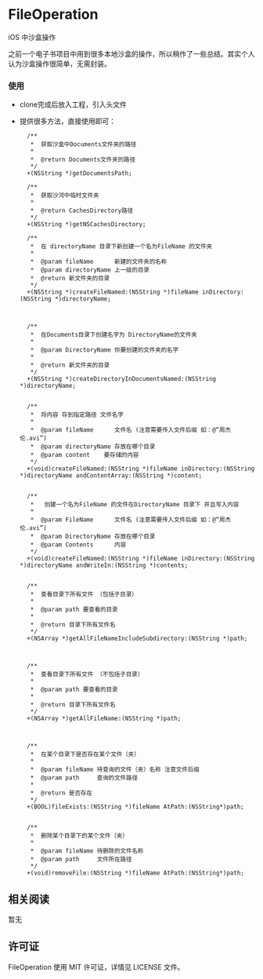# FileOperation
iOS 中沙盒操作

之前一个电子书项目中用到很多本地沙盒的操作，所以稍作了一些总结。其实个人认为沙盒操作很简单，无需封装。



### 使用

* clone完成后放入工程，引入头文件

* 提供很多方法，直接使用即可：

		/**
 		 *  获取沙盒中Documents文件夹的路径
		 *
 		 *  @return Documents文件夹的路径
		 */
		+(NSString *)getDocumentsPath;

		/**
		 *  获取沙河中临时文件夹
 		 *
		 *  @return CachesDirectory路径
		 */
		+(NSString *)getNSCachesDirectory;

		/**
		 *  在 directoryName 目录下新创建一个名为FileName 的文件夹
		 *
		 *  @param fileName      新建的文件夹的名称
		 *  @param directoryName 上一级的目录
		 *  @return 新文件夹的目录
		 */
		+(NSString *)createFileNamed:(NSString *)fileName inDirectory:(NSString *)directoryName;



		/**
		 *  在Documents目录下创建名字为 DirectoryName的文件夹
		 *
		 *  @param DirectoryName 你要创建的文件夹的名字
		 *
		 *  @return 新文件夹的目录
		 */
		+(NSString *)createDirectoryInDocumentsNamed:(NSString *)directoryName;


		/**
		 *  将内容 存到指定路径 文件名字
		 *
		 *  @param fileName      文件名 (注意需要传入文件后缀 如：@“周杰伦.avi”)
		 *  @param directoryName 存放在哪个目录
		 *  @param content    要存储的内容
		 */
		+(void)createFileNamed:(NSString *)fileName inDirectory:(NSString *)directoryName andContentArray:(NSString *)content;


		/**
		 *   创建一个名为FileName 的文件在DirectoryName 目录下 并且写入内容
		 *
		 *  @param FileName      文件名 (注意需要传入文件后缀 如：@“周杰伦.avi”)
		 *  @param DirectoryName 存放在哪个目录
		 *  @param Contents      内容
		 */
		+(void)createFileNamed:(NSString *)fileName inDirectory:(NSString *)directoryName andWriteIn:(NSString *)contents;


		/**
 		 *  查看目录下所有文件 （包括子目录）
		 *
		 *  @param path 要查看的目录
 		 *
		 *  @return 目录下所有文件名
		 */
		+(NSArray *)getAllFileNameIncludeSubdirectory:(NSString *)path;



		/**
		 *  查看目录下所有文件 （不包括子目录）
		 *
		 *  @param path 要查看的目录
 		 *
		 *  @return 目录下所有文件名
		 */
		+(NSArray *)getAllFileName:(NSString *)path;



		/**
		 *  在某个目录下是否存在某个文件（夹）
		 *
		 *  @param fileName 待查询的文件（夹）名称 注意文件后缀
		 *  @param path     查询的文件路径
		 *
		 *  @return 是否存在
		 */
		+(BOOL)fileExists:(NSString *)fileName AtPath:(NSString*)path;


		/**
		 *  删除某个目录下的某个文件（夹）
		 *
		 *  @param fileName 待删除的文件名称
		 *  @param path     文件所在路径
		 */
		+(void)removeFile:(NSString *)fileName AtPath:(NSString*)path;

## 相关阅读
暂无


## 许可证
FileOperation 使用 MIT 许可证，详情见 LICENSE 文件。

  
